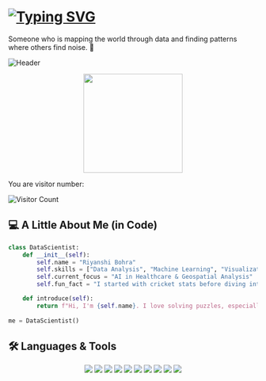 # [![Typing SVG](https://readme-typing-svg.herokuapp.com?font=Fira+Code&size=18&color=F75C7E&lines=Hi!+I'm+Riyanshi+Bohra+!+👋)](https://git.io/typing-svg)
Someone who is mapping the world through data and finding patterns where others find noise. 🌟

![Header](https://capsule-render.vercel.app/api?type=waving&color=gradient&height=200&text=Welcome%20to%20My%20Profile!&fontAlign=70&fontSize=40)


<div align="center">
  <img src="https://media.giphy.com/media/hvRJCLFzcasrR4ia7z/giphy.gif" width="200">
</div>


You are visitor number:  

<img src="https://profile-counter.glitch.me/riyanshibohra/count.svg" alt="Visitor Count" />

## 💻 A Little About Me (in Code)
```python
class DataScientist:
    def __init__(self):
        self.name = "Riyanshi Bohra"
        self.skills = ["Data Analysis", "Machine Learning", "Visualization"]
        self.current_focus = "AI in Healthcare & Geospatial Analysis"
        self.fun_fact = "I started with cricket stats before diving into ML!"

    def introduce(self):
        return f"Hi, I'm {self.name}. I love solving puzzles, especially the data kind!"
        
me = DataScientist()
```

## 🛠️ Languages & Tools  

<div align="center">

<img src="https://img.shields.io/badge/-Python-000?style=flat&logo=python" />
<img src="https://img.shields.io/badge/-R-276DC3?style=flat&logo=r&logoColor=white" />
<img src="https://img.shields.io/badge/-SQL-000?style=flat&logo=mysql" />
<img src="https://img.shields.io/badge/-TensorFlow-FF6F00?style=flat&logo=tensorflow&logoColor=white" />
<img src="https://img.shields.io/badge/-Tableau-E97627?style=flat&logo=tableau&logoColor=white" />
<img src="https://img.shields.io/badge/-PowerBI-F2C811?style=flat&logo=powerbi" />
<img src="https://img.shields.io/badge/-Google%20Cloud-4285F4?style=flat&logo=google-cloud&logoColor=white" />
<img src="https://img.shields.io/badge/-AWS-232F3E?style=flat&logo=amazon-aws&logoColor=white" />
<img src="https://img.shields.io/badge/-Git-F05032?style=flat&logo=git&logoColor=white" />
<img src="https://img.shields.io/badge/-HuggingFace-FFD000?style=flat&logo=huggingface&logoColor=black" />

</div>


